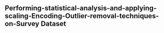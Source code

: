 ## Performing-statistical-analysis-and-applying-scaling-Encoding-Outlier-removal-techniques-on-Survey Dataset
